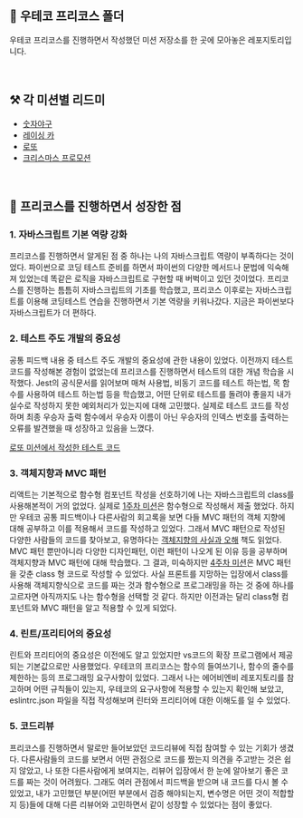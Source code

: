 ## 📂 우테코 프리코스 폴더
우테코 프리코스를 진행하면서 작성했던 미션 저장소를 한 곳에 모아놓은 레포지토리입니다.

<br/>

## ⚒️ 각 미션별 리드미
- [숫자야구](https://github.com/devkyoung2/woowacourse-precourse/tree/main/javascript-baseball-6-practice/docs)
- [레이싱 카](https://github.com/devkyoung2/woowacourse-precourse/tree/main/javascript-racingcar-6/docs)
- [로또](https://github.com/devkyoung2/woowacourse-precourse/tree/main/javascript-lotto-6/docs)
- [크리스마스 프로모션](https://github.com/devkyoung2/woowacourse-precourse/tree/main/javascript-christmas-6/docs)

<br/>

## 🚀 프리코스를 진행하면서 성장한 점
### 1. 자바스크립트 기본 역량 강화
프리코스를 진행하면서 알게된 점 중 하나는 나의 자바스크립트 역량이 부족하다는 것이었다.
파이썬으로 코딩 테스트 준비를 하면서 파이썬의 다양한 메서드나 문법에 익숙해져 있었는데 똑같은 로직을 자바스크립트로 구현할 때 버벅이고 있던 것이었다. 
프리코스를 진행하는 틈틈히 자바스크립트의 기초를 학습했고, 프리코스 이후로는 자바스크립트를 이용해 코딩테스트 연습을 진행하면서 기본 역량을 키워나갔다. 
지금은 파이썬보다 자바스크립트가 더 편하다.

### 2. 테스트 주도 개발의 중요성
공통 피드백 내용 중 테스트 주도 개발의 중요성에 관한 내용이 있었다.
이전까지 테스트 코드를 작성해본 경험이 없었는데 프리코스를 진행하면서 테스트의 대한 개념 학습을 시작했다. 
Jest의 공식문서를 읽어보며 매쳐 사용법, 비동기 코드를 테스트 하는법, 목 함수를 사용하여 테스트 하는법 등을 학습했고, 어떤 단위로 테스트를 돌려야 좋을지 내가 실수로 작성하지 못한 예외처리가 있는지에 대해 고민했다.
실제로 테스트 코드를 작성하며 최종 우승자 출력 함수에서 우승자 이름이 아닌 우승자의 인덱스 번호를 출력하는 오류를 발견했을 때 성장하고 있음을 느꼈다.

[로또 미션에서 작성한 테스트 코드](https://github.com/devkyoung2/woowacourse-precourse/tree/main/javascript-lotto-6/__tests__/test)


### 3. 객체지향과 MVC 패턴
리액트는 기본적으로 함수형 컴포넌트 작성을 선호하기에 나는 자바스크립트의 class를 사용해본적이 거의 없었다. 실제로 [1주차 미션](https://github.com/devkyoung2/woowacourse-precourse/blob/main/javascript-baseball-6/src/App.js)은 함수형으로 작성해서 제출 했었다.
하지만 우테코 공통 피드백이나 다른사람의 회고록을 보면 다들 MVC 패턴의 객체 지향에 대해 공부하고 이를 적용해서 코드를 작성하고 있었다.
그래서 MVC 패턴으로 작성된 다양한 사람들의 코드를 찾아보고, 유명하다는 [객체지향의 사실과 오해](https://www.google.com/search?q=%EA%B0%9D%EC%B2%B4%EC%A7%80%ED%96%A5%EC%9D%98+%EC%82%AC%EC%8B%A4%EA%B3%BC+%EC%98%A4%ED%95%B4&tbm=isch&ved=2ahUKEwjSrPiQ49yEAxVAxDQHHWlcDDsQ2-cCegQIABAA&oq=%EA%B0%9D%EC%B2%B4%EC%A7%80%ED%96%A5%EC%9D%98+%EC%82%AC%EC%8B%A4%EA%B3%BC+%EC%98%A4%ED%95%B4&gs_lp=EgNpbWciIOqwneyytOyngO2WpeydmCDsgqzsi6Tqs7wg7Jik7ZW0MgUQABiABDIHEAAYgAQYGDIHEAAYgAQYGDIHEAAYgAQYGDIHEAAYgAQYGDIHEAAYgAQYGDIHEAAYgAQYGDIHEAAYgAQYGDIHEAAYgAQYGEifI1D-AViyIXAEeACQAQCYAa8BoAGAB6oBAzAuN7gBA8gBAPgBAYoCC2d3cy13aXotaW1nwgIEEAAYHogGAQ&sclient=img&ei=OOHmZdKwNcCI0-kP6bix2AM&bih=695&biw=1536) 책도 읽었다. MVC 패턴 뿐만아니라 다양한 디자인패턴, 이런 패턴이 나오게 된 이유 등을 공부하며 객체지향과 MVC 패턴에 대해 학습했다.
그 결과, 미숙하지만 [4주차 미션](https://github.com/devkyoung2/woowacourse-precourse/blob/main/javascript-christmas-6/src/App.js)은 MVC 패턴을 갖춘 class 형 코드로 작성할 수 있었다.
사실 프론트를 지망하는 입장에서 class를 사용해 객체지향식으로 코드를 짜는 것과 함수형으로 프로그래밍을 하는 것 중에 하나를 고르자면 아직까지도 나는 함수형을 선택할 것 같다.
하지만 이전과는 달리 class형 컴포넌트와 MVC 패턴을 알고 적용할 수 있게 되었다.  


### 4. 린트/프리티어의 중요성
린트와 프리티어의 중요성은 이전에도 알고 있었지만 vs코드의 확장 프로그램에서 제공되는 기본값으로만 사용했었다. 우테코의 프리코스는 함수의 들여쓰기나, 함수의 줄수를 제한하는 등의 프로그래밍 요구사항이 있었다. 그래서 나는 에어비엔비 레포지토리를 참고하며 어떤 규칙들이 있는지, 우테코의 요구사항에 적용할 수 있는지 확인해 보았고, eslintrc.json 파일을 직접 작성해보며 린터와 프리티어에 대한 이해도를 일 수 있었다. 


### 5. 코드리뷰
프리코스를 진행하면서 말로만 들어보았던 코드리뷰에 직접 참여할 수 있는 기회가 생겼다.
다른사람들의 코드를 보면서 어떤 관점으로 코드를 짰는지 의견을 주고받는 것은 쉽지 않았고, 
나 또한 다른사람에게 보여지는, 리뷰어 입장에서 한 눈에 알아보기 좋은 코드를 짜는 것이 어려웠다.
그래도 여러 관점에서 피드백을 받으며 내 코드를 다시 볼 수 있었고, 내가 고민했던 부분(어떤 부분에서 검증 해야되는지, 변수명은 어떤 것이 적합할지 등)들에 대해 다른 리뷰어와 고민하면서 같이 성장할 수 있었다는 점이 좋았다.
